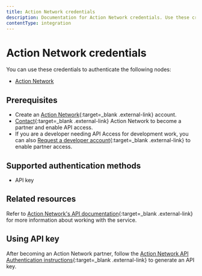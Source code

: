 ```yaml
---
title: Action Network credentials
description: Documentation for Action Network credentials. Use these credentials to authenticate Action Network in n8n, a workflow automation platform.
contentType: integration
---
```


# Action Network credentials

You can use these credentials to authenticate the following nodes:

- [Action Network](/integrations/builtin/app-nodes/n8n-nodes-base.actionnetwork/)

## Prerequisites

- Create an [Action Network](https://actionnetwork.org/){:target=_blank .external-link} account.
- [Contact](https://actionnetwork.org/contact){:target=_blank .external-link} Action Network to become a partner and enable API access.
- If you are a developer needing API Access for development work, you can also [Request a developer account](https://actionnetwork.org/developers){:target=_blank .external-link} to enable partner access.

## Supported authentication methods

- API key

## Related resources

Refer to [Action Network's API documentation](https://actionnetwork.org/docs/){:target=_blank .external-link} for more information about working with the service.

## Using API key

After becoming an Action Network partner, follow the [Action Network API Authentication instructions](https://actionnetwork.org/docs/v2/#auth){:target=_blank .external-link} to generate an API key.
